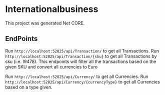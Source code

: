 # Internationalbusiness

This project was generated Net CORE.

## EndPoints

Run `http://localhost:52825/api/Transaction/` to get all Transactions.
Run `http://localhost:52825/api/Transaction/{sku}` to get all Transactions by sku (i.e. I9478). This endpoints will filter all the transactions based on the given SKU and convert all currencies to Euro

Run `http://localhost:52825/api/Currency/` to get all Currencies.
Run `http://localhost:52825/api/Currency/{currencyType}` to get all Currencies based on a type given.


